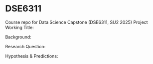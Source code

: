 # DSE6311
Course repo for Data Science Capstone (DSE6311, SU2 2025)
Project Working Title:


Background:


Research Question:


Hypothesis & Predictions:
